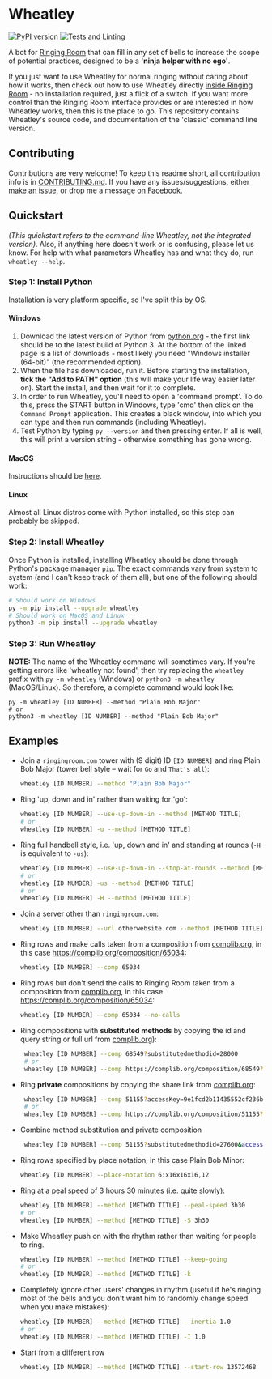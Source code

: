 # Wheatley

[![PyPI version](https://badge.fury.io/py/wheatley.svg)](https://badge.fury.io/py/wheatley)
![Tests and Linting](https://github.com/Kneasle/wheatley/workflows/Testing%2FLinting%2FFuzzing/badge.svg)

A bot for [Ringing Room](https://ringingroom.com/) that can fill in any set of bells to increase the
scope of potential practices, designed to be a **'ninja helper with no ego'**.

If you just want to use Wheatley for normal ringing without caring about how it works, then check
out how to use Wheatley directly [inside Ringing Room](https://ringingroom.com/help#wheatley) - no
installation required, just a flick of a switch.  If you want more control than the Ringing Room
interface provides or are interested in how Wheatley works, then this is the place to go.  This
repository contains Wheatley's source code, and documentation of the 'classic' command line version.

## Contributing

Contributions are very welcome!  To keep this readme short, all contribution info is in
[CONTRIBUTING.md](CONTRIBUTING.md).  If you have any issues/suggestions, either [make an
issue](https://github.com/kneasle/wheatley/issues/new), or drop me a message [on
Facebook](https://www.facebook.com/kneasle.wh.71).

## Quickstart

_(This quickstart refers to the command-line Wheatley, not the integrated version)_.  Also, if
anything here doesn't work or is confusing, please let us know.  For help with what parameters
Wheatley has and what they do, run `wheatley --help`.

### Step 1: Install Python

Installation is very platform specific, so I've split this by OS.

#### Windows

1. Download the latest version of Python from
   [python.org](https://www.python.org/downloads/windows/) - the first link should be to the latest
   build of Python 3. At the bottom of the linked page is a list of downloads - most likely you need
   "Windows installer (64-bit)" (the recommended option).
2. When the file has downloaded, run it.  Before starting the installation, **tick the "Add to
   PATH" option** (this will make your life way easier later on).  Start the install, and then wait
   for it to complete.
3. In order to run Wheatley, you'll need to open a 'command prompt'.  To do this, press the START
   button in Windows, type 'cmd' then click on the `Command Prompt` application.  This creates a
   black window, into which you can type and then run commands (including Wheatley).
4. Test Python by typing `py --version` and then pressing enter.  If all is well, this will print a
   version string - otherwise something has gone wrong.

#### MacOS

Instructions should be [here](https://docs.python-guide.org/starting/install3/osx/).

#### Linux

Almost all Linux distros come with Python installed, so this step can probably be skipped.

### Step 2: Install Wheatley

Once Python is installed, installing Wheatley should be done through Python's package manager `pip`.
The exact commands vary from system to system (and I can't keep track of them all), but one of the
following should work:

```bash
# Should work on Windows
py -m pip install --upgrade wheatley
# Should work on MacOS and Linux
python3 -m pip install --upgrade wheatley
```

### Step 3: Run Wheatley

**NOTE:** The name of the Wheatley command will sometimes vary.  If you're getting errors like
'wheatley not found', then try replacing the `wheatley` prefix with `py -m wheatley` (Windows) or
`python3 -m wheatley` (MacOS/Linux).  So therefore, a complete command would look like:
```
py -m wheatley [ID NUMBER] --method "Plain Bob Major"
# or 
python3 -m wheatley [ID NUMBER] --method "Plain Bob Major"
```

## Examples

*   Join a `ringingroom.com` tower with (9 digit) ID `[ID NUMBER]` and ring Plain Bob Major (tower
    bell style – wait for `Go` and `That's all`):
    ```bash
    wheatley [ID NUMBER] --method "Plain Bob Major"
    ```

*   Ring 'up, down and in' rather than waiting for 'go':
    ```bash
    wheatley [ID NUMBER] --use-up-down-in --method [METHOD TITLE]
    # or
    wheatley [ID NUMBER] -u --method [METHOD TITLE]
    ```

*   Ring full handbell style, i.e. 'up, down and in' and standing at rounds (`-H` is
    equivalent to `-us`):
    ```bash
    wheatley [ID NUMBER] --use-up-down-in --stop-at-rounds --method [METHOD TITLE]
    # or
    wheatley [ID NUMBER] -us --method [METHOD TITLE]
    # or
    wheatley [ID NUMBER] -H --method [METHOD TITLE]
    ```

*   Join a server other than `ringingroom.com`:

    <!--- doctest-ignore -->
    ```bash
    wheatley [ID NUMBER] --url otherwebsite.com --method [METHOD TITLE]
    ```

*   Ring rows and make calls taken from a composition from [complib.org](http://complib.org/), in this
    case https://complib.org/composition/65034:
    ```bash
    wheatley [ID NUMBER] --comp 65034
    ```
*   Ring rows but don't send the calls to Ringing Room taken from a composition from [complib.org](http://complib.org/), in this
    case https://complib.org/composition/65034:
    ```bash
    wheatley [ID NUMBER] --comp 65034 --no-calls
    ```

*   Ring compositions with **substituted methods** by copying the id and query string or full url from [complib.org](http://complib.org/)):
    ```bash
     wheatley [ID NUMBER] --comp 68549?substitutedmethodid=28000
     # or 
     wheatley [ID NUMBER] --comp https://complib.org/composition/68549?substitutedmethodid=28000
    ```
*   Ring **private** compositions by copying the share link from [complib.org](http://complib.org/):
    ```bash
     wheatley [ID NUMBER] --comp 51155?accessKey=9e1fcd2b11435552cf236be93c7ff73058870995
     # or
     wheatley [ID NUMBER] --comp https://complib.org/composition/51155?accessKey=9e1fcd2b11435552cf236be93c7ff73058870995
    ```
* Combine method substitution and private composition
    <!--- doctest-ignore -->
    ```bash
     wheatley [ID NUMBER] --comp 51155?substitutedmethodid=27600&accessKey=9e1fcd2b11435552cf236be93c7ff73058870995
    ```

*   Ring rows specified by place notation, in this case Plain Bob Minor:
    ```bash
    wheatley [ID NUMBER] --place-notation 6:x16x16x16,12
    ```

*   Ring at a peal speed of 3 hours 30 minutes (i.e. quite slowly):
    ```bash
    wheatley [ID NUMBER] --method [METHOD TITLE] --peal-speed 3h30
    # or
    wheatley [ID NUMBER] --method [METHOD TITLE] -S 3h30
    ```

*   Make Wheatley push on with the rhythm rather than waiting for people to ring.
    ```bash
    wheatley [ID NUMBER] --method [METHOD TITLE] --keep-going
    # or
    wheatley [ID NUMBER] --method [METHOD TITLE] -k
    ```

*   Completely ignore other users' changes in rhythm (useful if he's ringing most of
    the bells and you don't want him to randomly change speed when you make mistakes):
    ```bash
    wheatley [ID NUMBER] --method [METHOD TITLE] --inertia 1.0
    # or
    wheatley [ID NUMBER] --method [METHOD TITLE] -I 1.0
    ```
*   Start from a different row
    ``` bash
    wheatley [ID NUMBER] --method [METHOD TITLE] --start-row 13572468
    ```
